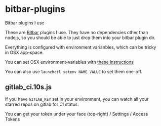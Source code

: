 # bitbar-plugins

Bitbar plugins I use


These are [Bitbar](https://github.com/matryer/bitbar) plugins I use. They have no dependencies other than nodejs, so you should be able to just drop them into your bitbar plugin dir.

Everything is configured with environment varianbles, which can be tricky in OSX app-space.

You can set OSX environment-variables with [these instructions](http://www.dowdandassociates.com/blog/content/howto-set-an-environment-variable-in-mac-os-x-launchd-plist/)

You can also use `launchctl setenv NAME VALUE` to set them one-off.


## gitlab_ci.10s.js

If you have `GITLAB_KEY` set in your environment, you can watch all your starred repos on gitlab for CI status.

You can get your token under your face (top-right) / Settings / Access Tokens
